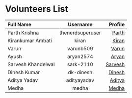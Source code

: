 # Volunteers List


| Full Name          | Username         | Profile             |
| :----------------  | :--------------: | ------------------: |
| Parth Krishna      | thenerdsuperuser | [Parth](2020/parth.md) |
| Kirankumar Ambati     | kiran | [Kiran](2020/kirankumar.md) |
| Varun     | varunb509 | [Varun](2020/varun.md) |
| Ayush     | aryan2574 | [Aryan](2020/ayush.md) |
| Sarvesh Khandelwal  | sark-2110 | [Sarvesh](2020/sarvesh.md) |
| Dinesh Kumar     | dk-dinesh | [Dinesh](2020/dinesh.md) |
| Aditya Yadav     | adityayadav | [Aditya](2020/aditya.md) |
| Medha     | medha | [Medha](2020/medha.md) |
